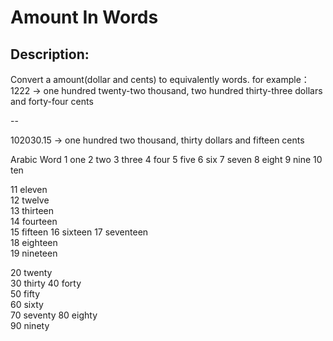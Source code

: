 # Amount In Words 

## Description:
Convert a amount(dollar and cents) to equivalently words.
for example：
1222
->
 one hundred twenty-two thousand, two hundred thirty-three dollars   and   forty-four  cents

--

102030.15
->
 one hundred two thousand, thirty dollars   and   fifteen  cents


Arabic Word
1 	one	
2	two
3	three
4	four
5	five
6	six
7	seven
8	eight
9	nine
10	ten

11	eleven	
12	twelve	
13	thirteen	
14	fourteen	
15	fifteen	
16	sixteen	
17	seventeen	
18	eighteen	
19	nineteen

20	twenty	
30	thirty
40	forty	
50	fifty	
60	sixty	
70	seventy	
80	eighty	
90	ninety

